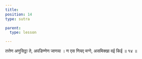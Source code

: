 ```yaml
---
title: 
position: 14
type: sutra

parent:
  type: lesson

---
```


तत्तेण अणुसिट्ठा ते, अपडिण्णेण जाणया । 
ण एस णियए मग्गे, असमिक्खा वई किई ॥ १४ ॥
